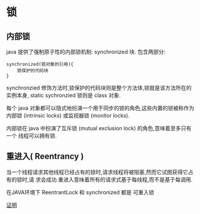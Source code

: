 # 锁 #

## 内部锁 ##

java 提供了强制原子性的内部锁机制: synchronized 块. 
包含两部分:
```
synchronized(锁对象的引用){
    锁保护的代码块
}
```
synchronzied 修饰方法时,锁保护的代码块则是整个方法体,锁就是该方法所在的实例本身,
static sychronzied 锁则是 class 对象.

每个 java 对象都可以隐式地扮演一个用于同步的锁的角色,这些内置的锁被称作为内部锁
(intrinsic locks) 或监视器锁  (monitor locks).

内部锁在 java 中扮演了互斥锁 (mutual exclusion lock) 的角色,意味着至多只有一个
线程可以拥有锁.

## 重进入( Reentrancy )

当一个线程请求其他线程已经占有的锁时,请求线程将被阻塞,然而它试图获得它占有的锁时,请
求会成功.重进入意味着所有的请求式基于每线程,而不是基于每调用.

在JAVA环境下 ReentrantLock 和 synchronized 都是 可重入锁

[证明](ProveReentrancy.java)  

